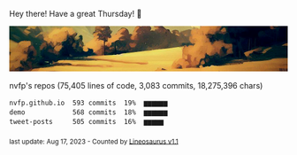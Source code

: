 Hey there! Have a great Thursday! 🌈

![banner](https://github.com/nvfp/nvfp/raw/main/assets/banner.jpg)

nvfp's repos (75,405 lines of code, 3,083 commits, 18,275,396 chars)

```txt
nvfp.github.io  593 commits  19%  ▆▆▆▆▆▆
demo            568 commits  18%  ▆▆▆▆▆▆
tweet-posts     505 commits  16%  ▆▆▆▆▆
```

<sub>last update: Aug 17, 2023 - Counted by [Lineosaurus v1.1](https://github.com/Lineosaurus/Lineosaurus)</sub>